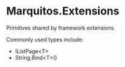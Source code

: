 # Marquitos.Extensions

Primitives shared by framework extensions. 

Commonly used types include: 
- IListPage\<T\>
- String.Bind\<T\>()
